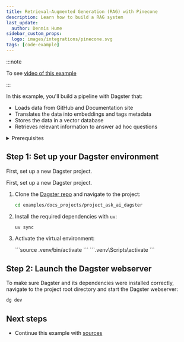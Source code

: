 ```yaml
---
title: Retrieval-Augmented Generation (RAG) with Pinecone
description: Learn how to build a RAG system
last_update:
  author: Dennis Hume
sidebar_custom_props:
  logo: images/integrations/pinecone.svg
tags: [code-example]
---
```


:::note

To see [video of this example](https://www.youtube.com/watch?v=MHwwKfCXwDA)

:::

In this example, you'll build a pipeline with Dagster that:

- Loads data from GitHub and Documentation site
- Translates the data into embeddings and tags metadata
- Stores the data in a vector database
- Retrieves relevant information to answer ad hoc questions

<details>
  <summary>Prerequisites</summary>

To follow the steps in this guide, you'll need:

- Basic Python knowledge
- Python 3.9+ installed on your system. Refer to the [Installation guide](/getting-started/installation) for information.

</details>

## Step 1: Set up your Dagster environment

First, set up a new Dagster project.

First, set up a new Dagster project.

1. Clone the [Dagster repo](https://github.com/dagster-io/dagster) and navigate to the project:

   ```bash
   cd examples/docs_projects/project_ask_ai_dagster
   ```

2. Install the required dependencies with `uv`:

   ```bash
   uv sync
   ```

3. Activate the virtual environment:

   <Tabs>
     <TabItem value="macos" label="MacOS">
       ```source .venv/bin/activate ```
     </TabItem>
     <TabItem value="windows" label="Windows">
       ```.venv\Scripts\activate ```
     </TabItem>
   </Tabs>

## Step 2: Launch the Dagster webserver

To make sure Dagster and its dependencies were installed correctly, navigate to the project root directory and start the Dagster webserver:

```bash
dg dev
```

## Next steps

- Continue this example with [sources](/examples/rag/sources)
